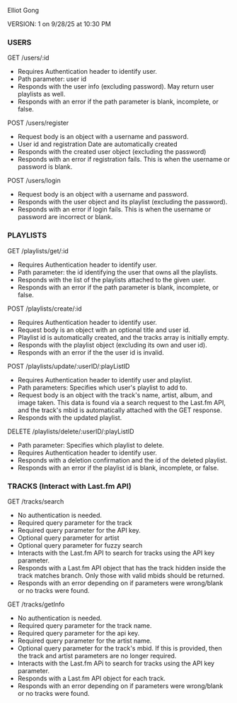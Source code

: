 Elliot Gong

VERSION: 1 on 9/28/25 at 10:30 PM



### USERS

GET /users/:id

* Requires Authentication header to identify user.
* Path parameter: user id
* Responds with the user info (excluding password). May return user playlists as well.
* Responds with an error if the path parameter is blank, incomplete, or false.



POST /users/register

* Request body is an object with a username and password.
* User id and registration Date are automatically created
* Responds with the created user object (excluding the password)
* Responds with an error if registration fails. This is when the username or password is blank.



POST /users/login

* Request body is an object with a username and password.
* Responds with the user object and its playlist (excluding the password).
* Responds with an error if login fails. This is when the username or password are incorrect or blank.



### PLAYLISTS

GET /playlists/get/:id

* Requires Authentication header to identify user.
* Path parameter: the id identifying the user that owns all the playlists.
* Responds with the list of the playlists attached to the given user.
* Responds with an error if the path parameter is blank, incomplete, or false.



POST /playlists/create/:id

* Requires Authentication header to identify user.
* Request body is an object with an optional title and user id.
* Playlist id is automatically created, and the tracks array is initially empty.
* Responds with the playlist object (excluding its own and user id).
* Responds with an error if the the user id is invalid.



POST /playlists/update/:userID/:playListID

* Requires Authentication header to identify user and playlist.
* Path parameters: Specifies which user's playlist to add to.
* Request body is an object with the track's name, artist, album, and image taken. This data is found via a search request to the Last.fm API, and the track's mbid is automatically attached with the GET response.
* Responds with the updated playlist.



DELETE /playlists/delete/:userID/:playListID

* Path parameter: Specifies which playlist to delete.
* Requires Authentication header to identify user.
* Responds with a deletion confirmation and the id of the deleted playlist.
* Responds with an error if the playlist id is blank, incomplete, or false.



### TRACKS (Interact with Last.fm API)



GET /tracks/search

* No authentication is needed.
* Required query parameter for the track
* Required query parameter for the API key.
* Optional query parameter for artist
* Optional query parameter for fuzzy search
* Interacts with the Last.fm API to search for tracks using the API key parameter.
* Responds with a Last.fm API object that has the track hidden inside the track matches branch. Only those with valid mbids should be returned.
* Responds with an error depending on if parameters were wrong/blank or no tracks were found.



GET /tracks/getInfo

* No authentication is needed.
* Required query parameter for the track name.
* Required query parameter for the api key.
* Required query parameter for the artist name.
* Optional query parameter for the track's mbid. If this is provided, then the track and artist parameters are no longer required.
* Interacts with the Last.fm APi to search for tracks using the API key parameter.
* Responds with a Last.fm API object for each track.
* Responds with an error depending on if parameters were wrong/blank or no tracks were found.
